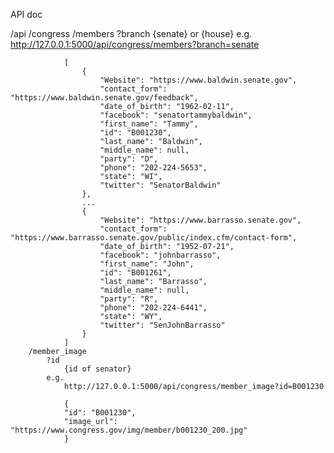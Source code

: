 API doc

/api
    /congress
        /members
            ?branch
                {senate} or {house}
            e.g.
                http://127.0.0.1:5000/api/congress/members?branch=senate

                [
                    {
                        "Website": "https://www.baldwin.senate.gov",
                        "contact_form": "https://www.baldwin.senate.gov/feedback",
                        "date_of_birth": "1962-02-11",
                        "facebook": "senatortammybaldwin",
                        "first_name": "Tammy",
                        "id": "B001230",
                        "last_name": "Baldwin",
                        "middle_name": null,
                        "party": "D",
                        "phone": "202-224-5653",
                        "state": "WI",
                        "twitter": "SenatorBaldwin"
                    },
                    ...
                    {
                        "Website": "https://www.barrasso.senate.gov",
                        "contact_form": "https://www.barrasso.senate.gov/public/index.cfm/contact-form",
                        "date_of_birth": "1952-07-21",
                        "facebook": "johnbarrasso",
                        "first_name": "John",
                        "id": "B001261",
                        "last_name": "Barrasso",
                        "middle_name": null,
                        "party": "R",
                        "phone": "202-224-6441",
                        "state": "WY",
                        "twitter": "SenJohnBarrasso"
                    }
                ]
        /member_image
            ?id
                {id of senator}
            e.g.
                http://127.0.0.1:5000/api/congress/member_image?id=B001230

                {
                "id": "B001230",
                "image_url": "https://www.congress.gov/img/member/b001230_200.jpg"
                }